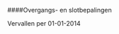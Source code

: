 <meta http-equiv='Content-Type' content='text/html; charset=utf-8' />


####Overgangs- en slotbepalingen 

Vervallen per 01-01-2014 

